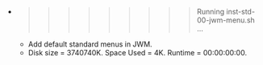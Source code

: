 * >>>>>>>>> Running inst-std-00-jwm-menu.sh ...
  * Add default standard menus in JWM.
  * Disk size = 3740740K. Space Used = 4K. Runtime = 00:00:00:00.
